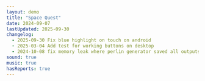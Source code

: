 ```yaml
---
layout: demo
title: "Space Quest"
date: 2024-09-07
lastUpdated: 2025-09-30
changelog:
  - 2025-09-30 Fix blue highlight on touch on android
  - 2025-03-04 Add test for working buttons on desktop
  - 2024-10-08 fix memory leak where perlin generator saved all outputs
sound: true
music: true
hasReports: true
---
```



